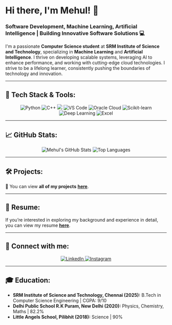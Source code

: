 # Hi there, I'm Mehul! 👋

### Software Development, Machine Learning, Artificial Intelligence | Building Innovative Software Solutions 💻

I'm a passionate **Computer Science student** at **SRM Institute of Science and Technology**, specializing in **Machine Learning** and **Artificial Intelligence**. I thrive on developing scalable systems, leveraging AI to enhance performance, and working with cutting-edge cloud technologies. I strive to be a lifelong learner, consistently pushing the boundaries of technology and innovation.

---

## 🚀 Tech Stack & Tools:
<div align="center">
  <img src="https://img.shields.io/badge/Language-Python-blue?style=for-the-badge&logo=python&logoColor=white" alt="Python" />
  <img src="https://img.shields.io/badge/Language-C++-orange?style=for-the-badge&logo=cplusplus&logoColor=white" alt="C++" />
  <img src="https://img.shields.io/badge/Machine%20Learning-Machine%20Learning-yellow?style=for-the-badge&logo=googlecloud&logoColor=white" />
  <img src="https://img.shields.io/badge/Tools-VS%20Code-blue?style=for-the-badge&logo=visualstudiocode&logoColor=white" alt="VS Code" />
  <img src="https://img.shields.io/badge/Cloud-Oracle-red?style=for-the-badge&logo=oracle&logoColor=white" alt="Oracle Cloud" />
  <img src="https://img.shields.io/badge/AI%20Tools-Scikit--learn-green?style=for-the-badge&logo=scikitlearn&logoColor=white" alt="Scikit-learn" />
  <img src="https://img.shields.io/badge/Deep%20Learning-blueviolet?style=for-the-badge&logo=tensorflow&logoColor=white" alt="Deep Learning" />
  <img src="https://img.shields.io/badge/Data%20Analysis-Microsoft%20Excel-brightgreen?style=for-the-badge&logo=microsoftexcel&logoColor=white" alt="Excel" />
</div>



---

## 📈 GitHub Stats:
<div align="center">
  <img src="https://github-readme-stats.vercel.app/api?username=mehulk21&show_icons=true&hide=issues&theme=dark&hide_border=true" alt="Mehul's GitHub Stats" />
  <img src="https://github-readme-stats.vercel.app/api/top-langs/?username=mehulk21&layout=compact&theme=dark&hide_border=true" alt="Top Languages" />
</div>

---

## 🛠 Projects:
🔗 You can view **all of my projects** [**here**](https://github.com/mehulk21?tab=repositories).

---

## 📄 Resume:
If you’re interested in exploring my background and experience in detail, you can view my resume [**here**](https://drive.google.com/drive/folders/16sBQqPwCWMsrucHhjUwTMj5tOXZ_E7Ol).

---

## 💬 Connect with me:
<div align="center">
  <a href="https://www.linkedin.com/in/mehulk21/">
    <img src="https://img.shields.io/badge/LinkedIn-blue?style=for-the-badge&logo=linkedin" alt="LinkedIn" />
  </a>
  <a href="https://www.instagram.com/mehulll_kumar/">
    <img src="https://img.shields.io/badge/Instagram-pink?style=for-the-badge&logo=instagram" alt="Instagram" />
  </a>
</div>

---

## 🎓 Education:
- **SRM Institute of Science and Technology, Chennai (2025):** B.Tech in Computer Science Engineering | CGPA: 9/10
- **Delhi Public School R.K Puram, New Delhi (2020):** Physics, Chemistry, Maths | 82.2%
- **Little Angels School, Pilibhit (2018):** Science | 90%
